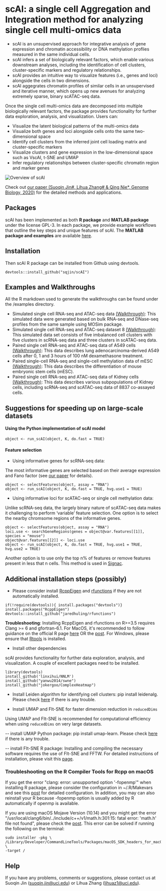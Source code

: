 # scAI: a single cell Aggregation and Integration method for analyzing single cell multi-omics data

- scAI is an unsupervised approach for integrative analysis of gene expression and chromatin accessibility or DNA methylation proflies measured in the same individual cells.
- scAI infers a set of biologically relevant factors, which enable various downstream analyses, including the identification of cell clusters, cluster-specific markers and regulatory relationships. 
- scAI provides an intuitive way to visualize features (i.e., genes and loci) alongside the cells in two dimensions.
- scAI aggegrates chromatin profiles of similar cells in an unsupervised and iterative manner, which opens up new avenues for analyzing extremely sparse, binary scATAC-seq data. 

Once the single cell multi-omics data are decomposed into multiple biologically relevant factors, the package provides functionality for further data exploration, analysis, and visualization. Users can:

- Visualize the latent biological patterns of the multi-omics data
- Visualize both genes and loci alongside cells onto the same two-dimensional space
- Identify cell clusters from the inferred joint cell loading matrix and cluster-specific markers
- Visualize clusters and gene expression in the low-dimensional space such as VscAI, t-SNE and UMAP
- Infer regulatory relationships between cluster-specific chromatin region and marker genes

![Overview of scAI](https://github.com/sqjin/scAI/blob/master/overview_scAI.png)

Check out [our paper (Suoqin Jin#, Lihua Zhang# & Qing Nie*, Genome Biology, 2020)](https://genomebiology.biomedcentral.com/articles/10.1186/s13059-020-1932-8) for the detailed methods and applications. 


## Packages
scAI has been implemented as both **R package** and **MATLAB package** under the license GPL-3. In each package, we provide example workflows that outline the key steps and unique features of scAI. The **MATLAB package and examples** are available [here](https://github.com/amsszlh/scAI).


## Installation 

Then scAI R package can be installed from Github using devtools. 

```
devtools::install_github("sqjin/scAI")
```

## Examples and Walkthroughs

All the R markdown used to generate the walkthroughs can be found under the /examples directory. 

- Simulated single cell RNA-seq and ATAC-seq data [(Walkthrough)](https://htmlpreview.github.io/?https://github.com/sqjin/scAI/blob/master/examples/walkthrough_simulation.html):  This simulated data were generated based on bulk RNA-seq and DNase-seq profiles from the same sample using MOSim package. 
- Simulated single cell RNA-seq and ATAC-seq dataset 8 [(Walkthrough)](https://htmlpreview.github.io/?https://github.com/sqjin/scAI/blob/master/examples/walkthrough_simulation_dataset8.html):  This simulated data set consists of five imbalanced cell clusters with five clusters in scRNA-seq data and three clusters in scATAC-seq data.
- Paired single cell RNA-seq and ATAC-seq data of A549 cells [(Walkthrough)](https://htmlpreview.github.io/?https://github.com/sqjin/scAI/blob/master/examples/walkthrough_A549dataset.html): This data describes lung adenocarcinoma-derived A549 cells after 0, 1 and 3 hours of 100 nM dexamethasone treatment. 
- Paired single-cell RNA-seq and single-cell methylation data of mESC [(Walkthrough)](https://htmlpreview.github.io/?https://github.com/sqjin/scAI/blob/master/examples/walkthrough_mESC_dataset.html): This data describes the differentiation of mouse embryonic stem cells (mESC). 
- Paired single cell RNA-seq and ATAC-seq data of Kidney cells [(Walkthrough)](https://htmlpreview.github.io/?https://github.com/sqjin/scAI/blob/master/examples/walkthrough_Kidneydataset.html): This data describes various subpopulations of Kidney cells, including scRNA-seq and scATAC-seq data of 8837 co-assayed cells.

## Suggestions for speeding up on large-scale datasets

#### Using the Python implementation of scAI model
```
object <- run_scAI(object, K, do.fast = TRUE)
```

#### Feature selection 
- Using informative genes for scRNA-seq data: 

The most informative genes are selected based on their average expression and Fano factor (see [our paper](https://genomebiology.biomedcentral.com/articles/10.1186/s13059-020-1932-8) for details).
```
object <- selectFeatures(object, assay = "RNA")
object <- run_scAI(object, K, do.fast = TRUE, hvg.use1 = TRUE)
```
- Using informative loci for scATAC-seq or single cell methylation data: 

Unlike scRNA-seq data, the largely binary nature of scATAC-seq data makes it challenging to perform ‘variable’ feature selection. One option is to select the nearby chromsome regions of the informative genes. 
```
object <- selectFeatures(object, assay = "RNA")
loci.use <- searchGeneRegions(genes = object@var.features[[1]], species = "mouse")
object@var.features[[2]] <- loci.use
object <- run_scAI(object, K, do.fast = TRUE, hvg.use1 = TRUE, hvg.use2 = TRUE)
```

Another option is to use only the top n% of features or remove features present in less that n cells. This method is used in [Signac](https://satijalab.org/signac/articles/pbmc_vignette.html). 


## Additional installation steps (possibly)

- Please consider install [RcppEigen](https://github.com/RcppCore/RcppEigen) and [rfunctions](https://github.com/jaredhuling/rfunctions) if they are not automatically installed.
```
if(!require(devtools)){ install.packages("devtools")}
install.packages("RcppEigen")
devtools::install_github("jaredhuling/rfunctions")
```
**Troubleshooting**: Installing RcppEigen and rfunctions on R>=3.5 requires Clang >= 6 and gfortran-6.1. For MacOS, it's recommended to follow guidance on the official R page [here](https://cloud.r-project.org/bin/macosx/tools/) OR the [post](https://thecoatlessprofessor.com/programming/r-compiler-tools-for-rcpp-on-macos-before-r-3.6.0/).  For Windows, please ensure that [Rtools](https://cran.r-project.org/bin/windows/Rtools/) is installed. 


- Install other dependencies

scAI provides functionality for further data exploration, analysis, and visualization. A couple of excellent packages need to be installed. 
```
library(devtools)
install_github('linxihui/NNLM')
install_github("yanwu2014/swne")
install_github("jokergoo/ComplexHeatmap")
```
- Install Leiden algorithm for identifying cell clusters: pip install leidenalg. Please check [here](https://github.com/vtraag/leidenalg) if there is any trouble.

- Install UMAP and FIt-SNE for faster dimension reduction in `reducedDims`

Using UMAP and FIt-SNE is recommended for computational efficiency when using `reducedDims` on very large datasets.

-- install UMAP Python package: pip install umap-learn. Please check [here](https://github.com/lmcinnes/umap) if there is any trouble. 

-- install FIt-SNE R package:  Installing and compiling the necessary software requires the use of FIt-SNE and FFTW. For detailed instructions of installation, please visit this [page](https://github.com/KlugerLab/FIt-SNE).


### Troubleshooting on the R Compiler Tools for Rcpp on macOS
If you get the error "clang: error: unsupported option '-fopenmp'" when installing R package, please consider the configuration in ~/.R/Makevars and see this [post](https://thecoatlessprofessor.com/programming/r-compiler-tools-for-rcpp-on-macos-before-r-3.6.0/) for detailed configuration. In addition, you may can also reinstall your R because -fopenmp option is usually added by R automatically if openmp is available.

If you are using macOS Mojave Version (10.14) and you might get the error "/usr/local/clang6/bin/../include/c++/v1/math.h:301:15: fatal error: 'math.h' file not found", please check the [post](https://github.com/RcppCore/Rcpp/issues/922). This error can be solved if running the following on the terminal:

```
sudo installer -pkg \
/Library/Developer/CommandLineTools/Packages/macOS_SDK_headers_for_macOS_10.14.pkg \
-target /
```

## Help
If you have any problems, comments or suggestions, please contact us at Suoqin Jin (suoqin.jin@uci.edu) or Lihua Zhang (lihuaz1@uci.edu).




